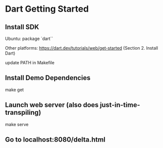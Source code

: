 # Dart Getting Started


## Install SDK

Ubuntu: package `dart``

Other platforms:  https://dart.dev/tutorials/web/get-started (Section 2. Install Dart)


update PATH in Makefile 

## Install Demo Dependencies

make get


## Launch web server (also does just-in-time-transpiling)

make serve


## Go to localhost:8080/delta.html
